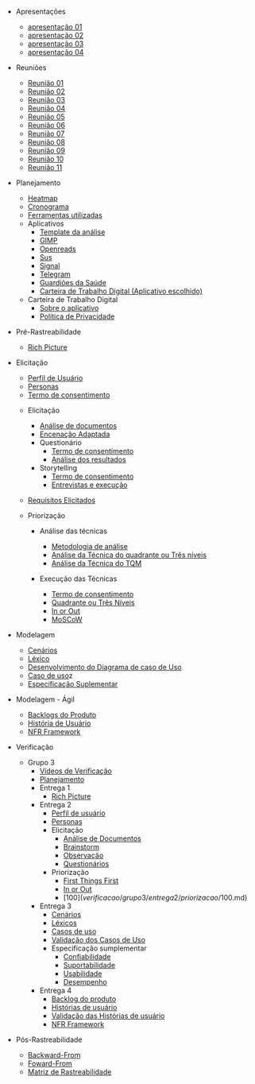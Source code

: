 
* Apresentações
  - [apresentação 01](/apresentacoes/apresentacao01.md)
  - [apresentação 02](/apresentacoes/apresentacao02.md)
  - [apresentação 03](/apresentacoes/apresentacao03.md)
  - [apresentação 04](/apresentacoes/apresentacao04.md)

* Reuniões
  - [Reunião 01](reunioes/ata01.md)
  - [Reunião 02](reunioes/ata02.md)
  - [Reunião 03](reunioes/ata03.md)
  - [Reunião 04](reunioes/ata04.md)
  - [Reunião 05](reunioes/ata05.md)
  - [Reunião 06](reunioes/ata06.md)
  - [Reunião 07](reunioes/ata07.md)
  - [Reunião 08](reunioes/ata08.md)
  - [Reunião 09](reunioes/ata09.md)
  - [Reunião 10](reunioes/ata10.md)
  - [Reunião 11](reunioes/ata11.md)
  
* Planejamento 
  - [Heatmap](planejamento/heatmap.md)
  - [Cronograma](planejamento/Cronograma.md)
  - [Ferramentas utilizadas](planejamento/ferramentas.md)
  * Aplicativos
    - [Template da análise](planejamento/aplicativos/Templete_Analise.md)
    - [GIMP](planejamento/aplicativos/analise_GIMP.md)
    - [Openreads](planejamento/aplicativos/analise_Openreads.md)
    - [Sus](planejamento/aplicativos/analise_sus.md)
    - [Signal](planejamento/aplicativos/analise_Signal.md)
    - [Telegram](planejamento/aplicativos/analise_Telegram.md)
    - [Guardiões da Saúde](planejamento/aplicativos/analise_Guardioes.md)
    - [Carteira de Trabalho Digital (Aplicativo escolhido)](planejamento/aplicativos/analise_carteiradigitaldetrabalho.md)
  * Carteira de Trabalho Digital
    - [Sobre o aplicativo](planejamento/carteiraDigital/sobreCarteiraDigital.md)
    - [Política de Privacidade](planejamento/carteiraDigital/termosApp.md)
* Pré-Rastreabilidade
  - [Rich Picture](planejamento/rich_picture.md)

* Elicitação
  - [Perfil de Usuário](Elicitacao/PerfilDeUsuario.md)
  - [Personas](Elicitacao/Personas/TodasPersonas.md)
  - [Termo de consentimento](Elicitacao/TecnicasElicitacao/Execucao/Storytelling/TermoConsentimento.md)
      
  * Elicitação        
      - [Análise de documentos](Elicitacao/TecnicasElicitacao/Execucao/AnaliseDocumentos.md)
      - [Encenação Adaptada](Elicitacao/TecnicasElicitacao/Execucao/EncenacaoAdaptada.md)
      * Questionário
          - [Termo de consentimento](Elicitacao/TecnicasElicitacao/Execucao/Questionários/TermoConsentimento01.md)
          - [Análise dos resultados](Elicitacao/TecnicasElicitacao/Execucao/Questionários/Questionario.md)
      * Storytelling
          - [Termo de consentimento](Elicitacao/TecnicasElicitacao/Execucao/Storytelling/TermoConsentimento.md)
          - [Entrevistas e execução](Elicitacao/TecnicasElicitacao/Execucao/Storytelling/Storytelling.md)

            
  * [Requisitos Elicitados](Elicitacao/ResquisitosCorrigidos.md)

  * Priorização
      * Análise das técnicas
          - [Metodologia de análise](Elicitacao/Priorizacao/AnaliseMetodologia.md)
          - [Análise da Técnica do quadrante ou Três níveis](Elicitacao/Priorizacao/tecnicaClassificacao.md)
          - [Análise da Técnica do TQM](Elicitacao/Priorizacao/tecnicaTQM.md)
            
      * Execução das Técnicas
        - [Termo de consentimento](Elicitacao/Priorizacao/Execucao/TermoConsentimentoPriorizacao.md)
        - [Quadrante ou Três Níveis](Elicitacao/Priorizacao/Execucao/QuadranteTresNiveis.md)
        - [In or Out](Elicitacao/Priorizacao/Execucao/InOrOut.md)
        - [MoSCoW](Elicitacao/Priorizacao/Execucao/MoSCoW.md)

* Modelagem
  - [Cenários](/modelagem/cenarios.md)
  - [Léxico](/modelagem/lexico.md)
  - [Desenvolvimento do Diagrama de caso de Uso](/ignore/IgnoreDiagramaCasoUso.md)
  - [Caso de uso](/modelagem/casoDeUso.md)z
  - [Especificação Suplementar](/modelagem/especSuplementar.md)

* Modelagem - Ágil
  - [Backlogs do Produto](modelagemAgil/backlog.md)
  - [História de Usuário](modelagemAgil/historiaUsuario.md)
  - [NFR Framework](modelagemAgil/NFR.md)


* Verificação

    * Grupo 3
      - [Vídeos de Verificação](verificacao/grupo3/videosValidacao.md)
      - [Planejamento](verificacao/grupo3/Planejamento.md)
      * Entrega 1
        - [Rich Picture](verificacao/grupo3/entrega1/richPicture.md)
      * Entrega 2
        - [Perfil de usuário](verificacao/grupo3/entrega2/perfilUsuário.md)
        - [Personas](verificacao/grupo3/entrega2/personas.md)
        * Elicitação
          -  [Análise de Documentos](verificacao/grupo3/entrega2/elicitacao/analiseDocumentos.md)
          -  [Brainstorm](verificacao/grupo3/entrega2/elicitacao/brainstorm.md)
          -  [Observação](verificacao/grupo3/entrega2/elicitacao/observacao.md)
          -  [Questionários](verificacao/grupo3/entrega2/elicitacao/questionarios.md)
         * Priorização
            - [First Things First](verificacao/grupo3/entrega2/priorizacao/FirstThingsFirst.md) 
            - [In or Out](verificacao/grupo3/entrega2/priorizacao/InOrOut.md) 
            - [100$](verificacao/grupo3/entrega2/priorizacao/100$.md)
      * Entrega 3
        - [Cenários](verificacao/grupo3/entrega3/cenarios.md)
        - [Léxicos](verificacao/grupo3/entrega3/lexicos.md)
        - [Casos de uso](verificacao/grupo3/entrega3/casosDeUso.md)
        - [Validação dos Casos de Uso](/verificacao/grupo3/entrega3/validacaoCasosDeUso.md)
        * Especificação sumplementar
          - [Confiabilidade](verificacao/grupo3/entrega3/especSuplementar/Confiabilidade.md)
          - [Suportabilidade](verificacao/grupo3/entrega3/especSuplementar/Suportabilidade.md)
          - [Usabilidade](verificacao/grupo3/entrega3/especSuplementar/Usabilidade.md)
          - [Desempenho](verificacao/grupo3/entrega3/especSuplementar/desempenho.md)
      * Entrega 4
        - [Backlog do produto](verificacao/grupo3/entrega4/backlog.md)
        - [Histórias de usuário](verificacao/grupo3/entrega4/historiasUsuario.md)
        - [Validação das Histórias de usuário](verificacao/grupo3/entrega4/validacaoHistoriasUsuario.md)
        - [NFR Framework](verificacao/grupo3/entrega4/NFR.md)

* Pós-Rastreabilidade 
  - [Backward-From](posRastreabilidade/backwardFrom.md)
  - [Foward-From](posRastreabilidade/forwardFrom.md)
  - [Matriz de Rastreabilidade](posRastreabilidade/matriz.md)

<!-- 
* Entrega final --> 
